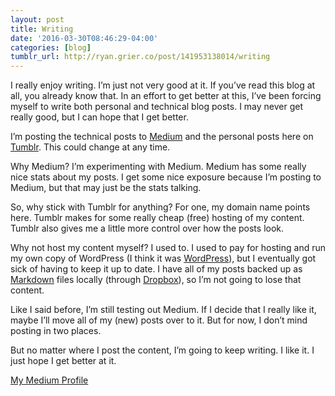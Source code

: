 ```yaml
---
layout: post
title: Writing
date: '2016-03-30T08:46:29-04:00'
categories: [blog]
tumblr_url: http://ryan.grier.co/post/141953138014/writing
---
```

I really enjoy writing. I’m just not very good at it. If you’ve read this blog at all, you already know that. In an effort to get better at this, I’ve been forcing myself to write both personal and technical blog posts. I may never get really good, but I can hope that I get better.

I’m posting the technical posts to [Medium](https://medium.com) and the personal posts here on [Tumblr](https://www.tumblr.com/). This could change at any time.

Why Medium? I’m experimenting with Medium. Medium has some really nice stats about my posts. I get some nice exposure because I’m posting to Medium, but that may just be the stats talking.

So, why stick with Tumblr for anything? For one, my domain name points here. Tumblr makes for some really cheap (free) hosting of my content. Tumblr also gives me a little more control over how the posts look.

Why not host my content myself? I used to. I used to pay for hosting and run my own copy of WordPress (I think it was [WordPress](https://wordpress.com)), but I eventually got sick of having to keep it up to date. I have all of my posts backed up as [Markdown](https://daringfireball.net/projects/markdown/) files locally (through [Dropbox](https://www.dropbox.com/)), so I’m not going to lose that content.

Like I said before, I’m still testing out Medium. If I decide that I really like it, maybe I’ll move all of my (new) posts over to it. But for now, I don’t mind posting in two places.

But no matter where I post the content, I’m going to keep writing. I like it. I just hope I get better at it.

[My Medium Profile](https://medium.com/@rwgrier)
